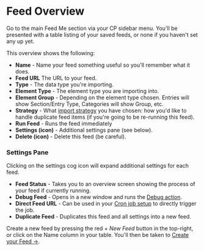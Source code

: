 # Feed Overview

Go to the main Feed Me section via your CP sidebar menu. You'll be presented with a table listing of your saved feeds, or none if you haven't set any up yet.

This overview shows the following:

- **Name** - Name your feed something useful so you'll remember what it does.
- **Feed URL** The URL to your feed.
- **Type** - The data type you're importing.
- **Element Type** - The element type you are importing into.
- **Element Group** - Depending on the element type chosen. Entries will show Section/Entry Type, Categories will show Group, etc.
- **Strategy** - What [import strategy](creating-your-feed.md#import-strategy) you have chosen: how you'd like to handle duplicate feed items (if you're going to be re-running this feed).
- **Run Feed** - Runs the feed immediately
- **Settings (icon)** - Additional settings pane (see below).
- **Delete (icon)** - Delete this feed (be careful).

### Settings Pane
Clicking on the settings cog icon will expand additional settings for each feed.
- **Feed Status** - Takes you to an overview screen showing the process of your feed if currently running.
- **Debug Feed** - Opens in a new window and runs the [Debug action](../support/troubleshooting/debugging.md).
- **Direct Feed URL** - Can be used in your [Cron job setup](trigger-import-via-cron.md) to directly trigger the job.
- **Duplicate Feed** - Duplicates this feed and all settings into a new feed.

Create a new feed by pressing the red _\+ New Feed_ button in the top-right, or click on the Name column in your table. You'll then be taken to [Create your Feed →](creating-your-feed.md).
